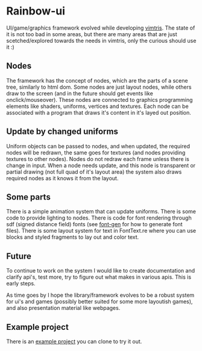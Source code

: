 Rainbow-ui
===
UI/game/graphics framework evolved while developing [vimtris](https://github.com/codewaterlabs/vimtris).
The state of it is not too bad in some areas, but there are many areas that are just scetched/explored towards the needs in vimtris, only the curious should use it :)

Nodes
---
The framework has the concept of nodes, which are the parts of a scene tree, similarly to html dom. Some nodes are just layout nodes, while others draw to the screen (and in the future should get events like onclick/mouseover). These nodes are connected to graphics programming elements like shaders, uniforms, vertices and textures. Each node can be associated with a program that draws it's content in it's layed out position.

Update by changed uniforms
---
Uniform objects can be passed to nodes, and when updated, the required nodes will be redrawn, the same goes for textures (and nodes providing textures to other nodes). Nodes do not redraw each frame unless there is change in input. When a node needs update, and this node is transparent or partial drawing (not full quad of it's layout area) the system also draws required nodes as it knows it from the layout.

Some parts
---
There is a simple animation system that can update uniforms.
There is some code to provide lighting to nodes.
There is code for font rendering through sdf (signed distance field) fonts (see [font-gen](https://github.com/codewaterlabs/font-gen) for how to generate font files).
There is some layout system for text in FontText.re where you can use blocks and styled fragments to lay out and color text.

Future
---
To continue to work on the system I would like to create documentation and clarify api's, test more, try to figure out what makes in various apis. This is early steps.

As time goes by I hope the library/framework evolves to be a robust system for ui's and games (possibly better suited for some more layoutish games), and also presentation material like webpages.

Example project
---
There is an [example project](https://github.com/codewaterlabs/rainbow-example) you can clone to try it out.